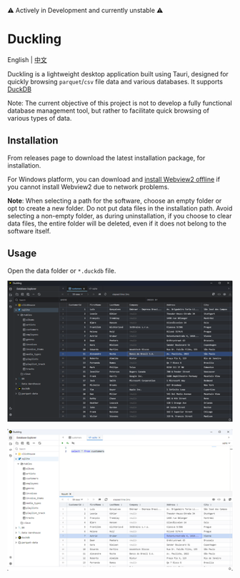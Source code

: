 ⚠️ Actively in Development and currently unstable ⚠️

# Duckling

English | [中文](./README.zh.md)

Duckling is a lightweight desktop application built using Tauri, designed for quickly browsing `parquet`/`csv` file data and various databases.
It supports [DuckDB](https://github.com/duckdb/duckdb)

Note: The current objective of this project is not to develop a fully functional database management tool, but rather to facilitate quick browsing of various types of data.

## Installation

From releases page to download the latest installation package, for
installation.

For Windows platform, you can download and [install Webview2 offline](<(https://developer.microsoft.com/en-us/microsoft-edge/webview2/#download-section)>) if you
cannot install Webview2 due to network problems.

**Note**: When selecting a path for the software, choose an empty folder or opt to create a new folder. Do not put data files in the installation path. Avoid selecting a non-empty folder, as during uninstallation, if you choose to clear data files, the entire folder will be deleted, even if it does not belong to the software itself.

## Usage

Open the data folder or `*.duckdb` file.

![screenshot-dark](./assets/screenshot-dark.png)

![screenshot](./assets/screenshot.png)

